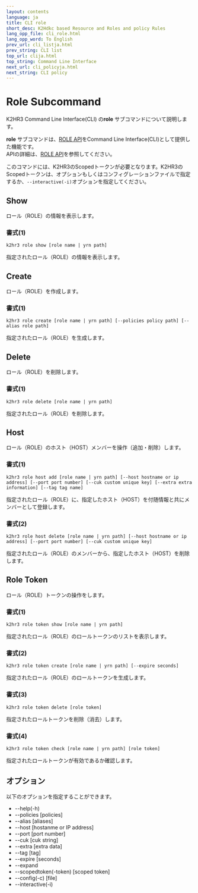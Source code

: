 ```yaml
---
layout: contents
language: ja
title: CLI role
short_desc: K2Hdkc based Resource and Roles and policy Rules
lang_opp_file: cli_role.html
lang_opp_word: To English
prev_url: cli_listja.html
prev_string: CLI list
top_url: clija.html
top_string: Command Line Interface
next_url: cli_policyja.html
next_string: CLI policy
---
```


# Role Subcommand
K2HR3 Command Line Interface(CLI) の**role** サブコマンドについて説明します。  

**role** サブコマンドは、[ROLE API](api_roleja.html)をCommand Line Interface(CLI)として提供した機能です。  
APIの詳細は、[ROLE API](api_roleja.html)を参照してください。  

このコマンドには、K2HR3のScopedトークンが必要となります。K2HR3のScopedトークンは、オプションもしくはコンフィグレーションファイルで指定するか、`--interactive(-i)`オプションを指定してください。  

## Show
ロール（ROLE）の情報を表示します。

### 書式(1)
```
k2hr3 role show [role name | yrn path]
```
指定されたロール（ROLE）の情報を表示します。

## Create
ロール（ROLE）を作成します。

### 書式(1)
```
k2hr3 role create [role name | yrn path] [--policies policy path] [--alias role path]
```
指定されたロール（ROLE）を生成します。

## Delete
ロール（ROLE）を削除します。

### 書式(1)
```
k2hr3 role delete [role name | yrn path]
```
指定されたロール（ROLE）を削除します。

## Host
ロール（ROLE）のホスト（HOST）メンバーを操作（追加・削除）します。

### 書式(1)
```
k2hr3 role host add [role name | yrn path] [--host hostname or ip address] [--port port number] [--cuk custom unique key] [--extra extra information] [--tag tag name]
```
指定されたロール（ROLE）に、指定したホスト（HOST）を付随情報と共にメンバーとして登録します。

### 書式(2)
```
k2hr3 role host delete [role name | yrn path] [--host hostname or ip address] [--port port number] [--cuk custom unique key]
```
指定されたロール（ROLE）のメンバーから、指定したホスト（HOST）を削除します。

## Role Token
ロール（ROLE）トークンの操作をします。

### 書式(1)
```
k2hr3 role token show [role name | yrn path]
```
指定されたロール（ROLE）のロールトークンのリストを表示します。

### 書式(2)
```
k2hr3 role token create [role name | yrn path] [--expire seconds]
```
指定されたロール（ROLE）のロールトークンを生成します。

### 書式(3)
```
k2hr3 role token delete [role token]
```
指定されたロールトークンを削除（消去）します。

### 書式(4)
```
k2hr3 role token check [role name | yrn path] [role token]
```
指定されたロールトークンが有効であるか確認します。

## オプション
以下のオプションを指定することができます。
- -\-help(-h)
- -\-policies [policies]
- -\-alias [aliases]
- -\-host [hostanme or IP address]
- -\-port [port number]
- -\-cuk [cuk string]
- -\-extra [extra data]
- -\-tag [tag]
- -\-expire [seconds]
- -\-expand
- -\-scopedtoken(-token) [scoped token]
- -\-config(-c) [file]
- -\-interactive(-i)
